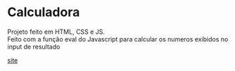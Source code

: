 # Calculadora
 Projeto feito em HTML, CSS e JS.
 <br>
  Feito com a função eval do Javascript para calcular os numeros exibidos no input de resultado

<a href="https://tonetlucas.github.io/Calculadora/">site</a>
